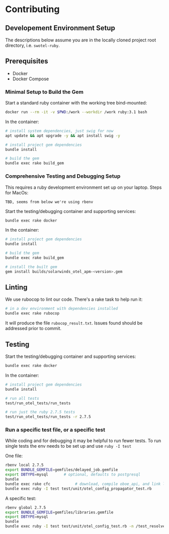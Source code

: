 # Contributing

## Developement Environment Setup

The descriptions below assume you are in the locally cloned project root directory, i.e. `swotel-ruby`.

## Prerequisites

* Docker
* Docker Compose

### Minimal Setup to Build the Gem

Start a standard ruby container with the working tree bind-mounted:
```bash
docker run --rm -it -v $PWD:/work --workdir /work ruby:3.1 bash
```

In the container:
```bash
# install system dependencies, just swig for now
apt update && apt upgrade -y && apt install swig -y

# install project gem dependencies
bundle install

# build the gem
bundle exec rake build_gem
```

### Comprehensive Testing and Debugging Setup

This requires a ruby development environment set up on your laptop.  Steps for MacOs:

```
TBD, seems from below we're using rbenv
```

Start the testing/debugging container and supporting services:
```bash
bundle exec rake docker
```

In the container:
```bash
# install project gem dependencies
bundle install

# build the gem
bundle exec rake build_gem

# install the built gem
gem install builds/solarwinds_otel_apm-<version>.gem
```

## Linting

We use rubocop to lint our code.  There's a rake task to help run it:

```bash
# in a dev environment with dependencies installed
bundle exec rake rubocop
```

It will produce the file `rubocop_result.txt`.  Issues found should be addressed prior to commit.

## Testing

Start the testing/debugging container and supporting services:
```bash
bundle exec rake docker
```

In the container:
```bash
# install project gem dependencies
bundle install

# run all tests
test/run_otel_tests/run_tests

# run just the ruby 2.7.5 tests
test/run_otel_tests/run_tests -r 2.7.5
```

### Run a specific test file, or a specific test

While coding and for debugging it may be helpful to run fewer tests.
To run single tests the env needs to be set up and use `ruby -I test`

One file:
```bash
rbenv local 2.7.5
export BUNDLE_GEMFILE=gemfiles/delayed_job.gemfile
export DBTYPE=mysql       # optional, defaults to postgresql
bundle
bundle exec rake cfc           # download, compile oboe_api, and link liboboe
bundle exec ruby -I test test/unit/otel_config_propagator_test.rb
```

A specific test:
```bash
rbenv global 2.7.5
export BUNDLE_GEMFILE=gemfiles/libraries.gemfile
export DBTYPE=mysql
bundle
bundle exec ruby -I test test/unit/otel_config_test.rb -n /test_resolve_propagators_with_defaults/
```
